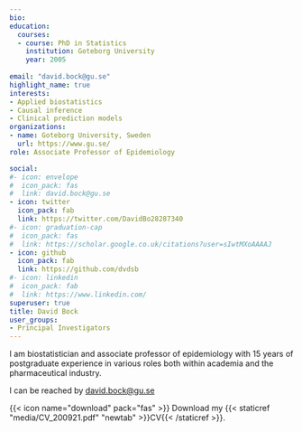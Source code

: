 ```yaml
---
bio: 
education:
  courses:
  - course: PhD in Statistics
    institution: Goteborg University
    year: 2005
    
email: "david.bock@gu.se"
highlight_name: true
interests:
- Applied biostatistics
- Causal inference
- Clinical prediction models
organizations:
- name: Goteborg University, Sweden
  url: https://www.gu.se/
role: Associate Professor of Epidemiology

social:
#- icon: envelope
#  icon_pack: fas
#  link: david.bock@gu.se
- icon: twitter
  icon_pack: fab
  link: https://twitter.com/DavidBo28287340 
#- icon: graduation-cap
#  icon_pack: fas
#  link: https://scholar.google.co.uk/citations?user=sIwtMXoAAAAJ
- icon: github
  icon_pack: fab
  link: https://github.com/dvdsb
#- icon: linkedin
#  icon_pack: fab
#  link: https://www.linkedin.com/
superuser: true
title: David Bock 
user_groups:
- Principal Investigators
---
```


I am biostatistician and associate professor of epidemiology with 15 years of postgraduate experience in various roles both within academia and the pharmaceutical industry.                                                  

I can be reached by david.bock@gu.se



{{< icon name="download" pack="fas" >}} Download my {{< staticref "media/CV_200921.pdf" "newtab" >}}CV{{< /staticref >}}.
